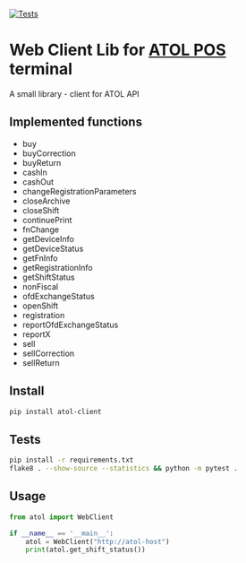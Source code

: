 [![Tests](https://github.com/sir-go/atol-client/actions/workflows/python-tests.yml/badge.svg?branch=main)](https://github.com/sir-go/atol-client/actions/workflows/python-tests.yml)

# Web Client Lib for [ATOL POS](https://www.atol.ru/catalog/pos-sistemy) terminal
A small library - client for ATOL API

## Implemented functions
 - buy
 - buyCorrection
 - buyReturn
 - cashIn
 - cashOut
 - changeRegistrationParameters
 - closeArchive
 - closeShift
 - continuePrint
 - fnChange
 - getDeviceInfo
 - getDeviceStatus
 - getFnInfo
 - getRegistrationInfo
 - getShiftStatus
 - nonFiscal
 - ofdExchangeStatus
 - openShift
 - registration
 - reportOfdExchangeStatus
 - reportX
 - sell
 - sellCorrection
 - sellReturn

## Install
```bash
pip install atol-client
```

## Tests
```bash
pip install -r requirements.txt
flake8 . --show-source --statistics && python -m pytest .
```

## Usage
```python
from atol import WebClient

if __name__ == '__main__':
    atol = WebClient("http://atol-host")
    print(atol.get_shift_status())
```
